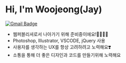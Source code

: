 # Hi, I'm Woojeong(Jay)
[![Gmail Badge](https://img.shields.io/badge/Gmail-d14836?style=flat-square&logo=Gmail&logoColor=white&link=mailto:popo2122@gmail.com)](mailto:popo2122@gmail.com)

* 웹퍼블리셔로서 나아가기 위해 준비중이에요!🙆🏻‍♀️✨
* Photoshop, Illustrator, VSCODE, jQuery 사용
* 사용자를 생각하는 UX를 항상 고려하려고 노력해요❣️
* 소통을 통해 더 좋은 디자인과 코드를 만들기위해 노력해요
